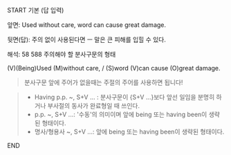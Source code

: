 START
기본 (답 입력)

앞면:
Used without care, word can cause great damage.


뒷면(답):
주의 없이 사용된다면 ㅡ 말은 큰 피해를 입힐 수 있다.


해석:
58 588 주의해야 할 분사구문의 형태

(V)(Being)Used (M)without care, / (S)word (V)can cause (O)great damage.

> 분사구문 앞에 주어가 없을때는 주절의 주어를 사용하면 됩니다!

> - Having p.p. ~, S+V ... : 분사구문이 {S+V ...}보다 앞선 일임을 분명히 하거나 부사절의 동사가 완료형일 때 쓰인다.
> - p.p. ~, S+V ...: '수동'의 의미이며 앞에 being 또는 having been이 생략된 형태이다.
> - 명사/형용사 ~, S+V ...: 앞에 being 또는 having been이 생략된 형태이다.
<!--ID: 1695431014908-->
END